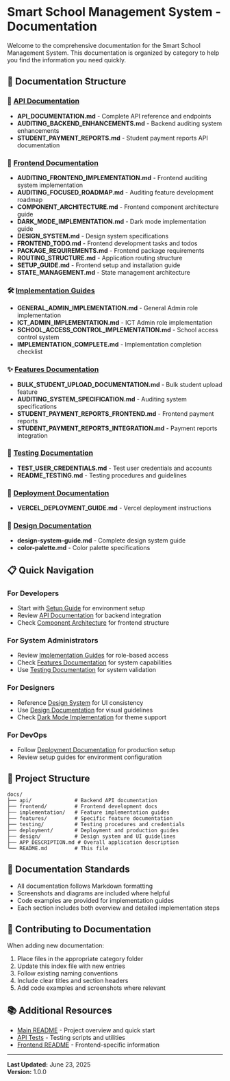 # Smart School Management System - Documentation

Welcome to the comprehensive documentation for the Smart School Management System. This documentation is organized by category to help you find the information you need quickly.

## 📁 Documentation Structure

### 🔌 [API Documentation](./api/)
- **API_DOCUMENTATION.md** - Complete API reference and endpoints
- **AUDITING_BACKEND_ENHANCEMENTS.md** - Backend auditing system enhancements
- **STUDENT_PAYMENT_REPORTS.md** - Student payment reports API documentation

### 🎨 [Frontend Documentation](./frontend/)
- **AUDITING_FRONTEND_IMPLEMENTATION.md** - Frontend auditing system implementation
- **AUDITING_FOCUSED_ROADMAP.md** - Auditing feature development roadmap
- **COMPONENT_ARCHITECTURE.md** - Frontend component architecture guide
- **DARK_MODE_IMPLEMENTATION.md** - Dark mode implementation guide
- **DESIGN_SYSTEM.md** - Design system specifications
- **FRONTEND_TODO.md** - Frontend development tasks and todos
- **PACKAGE_REQUIREMENTS.md** - Frontend package requirements
- **ROUTING_STRUCTURE.md** - Application routing structure
- **SETUP_GUIDE.md** - Frontend setup and installation guide
- **STATE_MANAGEMENT.md** - State management architecture

### 🛠️ [Implementation Guides](./implementation/)
- **GENERAL_ADMIN_IMPLEMENTATION.md** - General Admin role implementation
- **ICT_ADMIN_IMPLEMENTATION.md** - ICT Admin role implementation
- **SCHOOL_ACCESS_CONTROL_IMPLEMENTATION.md** - School access control system
- **IMPLEMENTATION_COMPLETE.md** - Implementation completion checklist

### ✨ [Features Documentation](./features/)
- **BULK_STUDENT_UPLOAD_DOCUMENTATION.md** - Bulk student upload feature
- **AUDITING_SYSTEM_SPECIFICATION.md** - Auditing system specifications
- **STUDENT_PAYMENT_REPORTS_FRONTEND.md** - Frontend payment reports
- **STUDENT_PAYMENT_REPORTS_INTEGRATION.md** - Payment reports integration

### 🧪 [Testing Documentation](./testing/)
- **TEST_USER_CREDENTIALS.md** - Test user credentials and accounts
- **README_TESTING.md** - Testing procedures and guidelines

### 🚀 [Deployment Documentation](./deployment/)
- **VERCEL_DEPLOYMENT_GUIDE.md** - Vercel deployment instructions

### 🎨 [Design Documentation](./design/)
- **design-system-guide.md** - Complete design system guide
- **color-palette.md** - Color palette specifications

## 📋 Quick Navigation

### For Developers
- Start with [Setup Guide](./frontend/SETUP_GUIDE.md) for environment setup
- Review [API Documentation](./api/API_DOCUMENTATION.md) for backend integration
- Check [Component Architecture](./frontend/COMPONENT_ARCHITECTURE.md) for frontend structure

### For System Administrators
- Review [Implementation Guides](./implementation/) for role-based access
- Check [Features Documentation](./features/) for system capabilities
- Use [Testing Documentation](./testing/) for system validation

### For Designers
- Reference [Design System](./frontend/DESIGN_SYSTEM.md) for UI consistency
- Use [Design Documentation](./design/) for visual guidelines
- Check [Dark Mode Implementation](./frontend/DARK_MODE_IMPLEMENTATION.md) for theme support

### For DevOps
- Follow [Deployment Documentation](./deployment/) for production setup
- Review setup guides for environment configuration

## 🔄 Project Structure

```
docs/
├── api/              # Backend API documentation
├── frontend/         # Frontend development docs
├── implementation/   # Feature implementation guides
├── features/         # Specific feature documentation
├── testing/          # Testing procedures and credentials
├── deployment/       # Deployment and production guides
├── design/           # Design system and UI guidelines
├── APP_DESCRIPTION.md # Overall application description
└── README.md         # This file
```

## 📝 Documentation Standards

- All documentation follows Markdown formatting
- Screenshots and diagrams are included where helpful
- Code examples are provided for implementation guides
- Each section includes both overview and detailed implementation steps

## 🤝 Contributing to Documentation

When adding new documentation:
1. Place files in the appropriate category folder
2. Update this index file with new entries
3. Follow existing naming conventions
4. Include clear titles and section headers
5. Add code examples and screenshots where relevant

## 📚 Additional Resources

- [Main README](../README.md) - Project overview and quick start
- [API Tests](../api/tests/README.md) - Testing scripts and utilities
- [Frontend README](../frontend/README.md) - Frontend-specific information

---

**Last Updated:** June 23, 2025  
**Version:** 1.0.0
